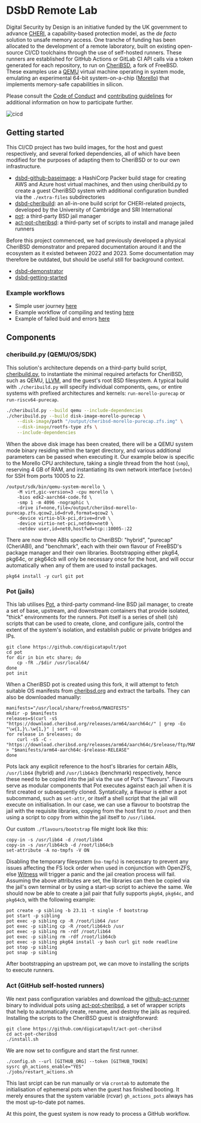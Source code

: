 # DSbD Remote Lab

Digital Security by Design is an initiative funded by the UK government to advance [CHERI][cheri], a capability-based protection model, as the _de facto_ solution to unsafe memory access.
One tranche of funding has been allocated to the development of a remote laboratory, built on existing open-source CI/CD toolchains through the use of self-hosted runners.
These runners are established for GitHub Actions or GitLab CI API calls via a token generated for each repository, to run on [CheriBSD][cheribsd], a fork of FreeBSD.
These examples use a [QEMU][qemu] virtual machine operating in system mode, emulating an experimental 64-bit system-on-a-chip ([Morello][morello]) that implements memory-safe capabilities in silicon.

Please consult the [Code of Conduct][conduct] and [contributing guidelines][contributing] for additional information on how to participate further.

![cicd][cicd]

## Getting started

This CI/CD project has two build images, for the host and guest respectively, and several forked dependencies, all of which have been modified for the purposes of adapting them to CheriBSD or to our own infrastructure.

- [dsbd-github-baseimage][baseimage]: a HashiCorp Packer build stage for creating AWS and Azure host virtual machines, and then using cheribuild.py to create a guest CheriBSD system with additional configuration bundled via the `./extra-files` subdirectories
- [dsbd-cheribuild][cheribuild]: an all-in-one build script for CHERI-related projects, developed by the University of Cambridge and SRI International
- [pot][pot]: a third-party BSD jail manager
- [act-pot-cheribsd][act-pot]: a third-party set of scripts to install and manage jailed runners

Before this project commenced, we had previously developed a physical CheriBSD demonstrator and prepared documentation around it and the ecosystem as it existed between 2022 and 2023. Some documentation may therefore be outdated, but should be useful still for background context.

- [dsbd-demonstrator][demonstrator]
- [dsbd-getting-started][start]

### Example workflows

- Simple user journey [here](./docs/user-journey/simple-user-journey.md)
- Example workflow of compiling and testing [here](./docs/how-to/example-workflow-compiling-and-testing.md)
- Example of failed buid and errors [here](./docs/how-to/failed-build.md)

## Components

### cheribuild.py (QEMU/OS/SDK)

This solution's architecture depends on a third-party build script, [cheribuild.py][cheribuild], to instantiate the minimal required artefacts for CheriBSD, such as QEMU, [LLVM][llvm], and the guest's root BSD filesystem.
A typical build with `./cheribuild.py` will specify individual components, `qemu`, or entire systems with prefixed architectures and kernels: `run-morello-purecap` or `run-riscv64-purecap`.

```bash
./cheribuild.py --build qemu --include-dependencies
./cheribuild.py --build disk-image-morello-purecap \
    --disk-image/path "/output/cheribsd-morello-purecap.zfs.img" \
    --disk-image/rootfs-type zfs \
    --include-dependencies
```

When the above disk image has been created, there will be a QEMU system mode binary residing within the target directory, and various additional parameters can be passed when executing it.
Our example below is specific to the Morello CPU architecture, taking a single thread from the host (`smp`), reserving 4 GB of RAM, and instantiating its own network interface (`netdev`) for SSH from ports 10005 to 22.

```shell
/output/sdk/bin/qemu-system-morello \
    -M virt,gic-version=3 -cpu morello \
    -bios edk2-aarch64-code.fd \
    -smp 1 -m 4096 -nographic \
    -drive if=none,file=/output/cheribsd-morello-purecap.zfs.qcow2,id=drv0,format=qcow2 \
    -device virtio-blk-pci,drive=drv0 \
    -device virtio-net-pci,netdev=net0 \
    -netdev user,id=net0,hostfwd=tcp::10005-:22
```

There are now three ABIs specific to CheriBSD: "hybrid", "purecap" (CheriABI), and "benchmark", each with their own flavour of FreeBSD's package manager and their own libraries.
Bootstrapping either pkg64, pkg64c, or pkg64cb will only be necessary once for the host, and will occur automatically when any of them are used to install packages.

```shell
pkg64 install -y curl git pot
```

### Pot (jails)

This lab utilises [Pot][pot], a third-party command-line BSD jail manager, to create a set of base, upstream, and downstream containers that provide isolated, "thick" environments for the runners.
Pot itself is a series of shell (sh) scripts that can be used to create, clone, and configure jails, control the extent of the system's isolation, and establish public or private bridges and IPs.

```shell
git clone https://github.com/digicatapult/pot
cd pot
for dir in bin etc share; do
    cp -fR ./$dir /usr/local64/
done
pot init
```

When a CheriBSD pot is created using this fork, it will attempt to fetch suitable OS manifests from [cheribsd.org][cheribsd.org] and extract the tarballs. They can also be downloaded manually:

```shell
manifests="/usr/local/share/freebsd/MANIFESTS"
mkdir -p $manifests
releases=$(curl -sS "https://download.cheribsd.org/releases/arm64/aarch64c/" | grep -Eo "\w{1,}\.\w{1,}" | sort -u)
for release in $releases; do
    curl -sS -C - "https://download.cheribsd.org/releases/arm64/aarch64c/$release/ftp/MANIFEST" > "$manifests/arm64-aarch64c-$release-RELEASE"
done
```

Pots lack any explicit reference to the host's libraries for certain ABIs, `/usr/lib64` (hybrid) and `/usr/lib64cb` (benchmark) respectively, hence these need to be copied into the jail via the use of Pot's "flavours".
Flavours serve as modular components that Pot executes against each jail when it is first created or subsequently cloned.
Syntatically, a flavour is either a pot subcommand, such as `set-attr`, or itself a shell script that the jail will execute on initialisation.
In our case, we can use a flavour to bootstrap the jail with the requisite libraries, copying from the host first to `/root` and then using a script to copy from within the jail itself to `/usr/lib64`.

Our custom `./flavours/bootstrap` file might look like this:

```
copy-in -s /usr/lib64 -d /root/lib64
copy-in -s /usr/lib64cb -d /root/lib64cb
set-attribute -A no-tmpfs -V ON
```

Disabling the temporary filesystem (`no-tmpfs`) is necessary to prevent any issues affecting the FS lock order when used in conjunction with OpenZFS, else [Witness][witness] will trigger a panic and the jail creation process will fail.
Assuming the above attributes are set, the libraries can then be copied via the jail's own terminal or by using a start-up script to achieve the same.
We should now be able to create a jail pair that fully supports `pkg64`, `pkg64c`, and `pkg64cb`, with the following example:

```shell
pot create -p sibling -b 23.11 -t single -f bootstrap
pot start -p sibling
pot exec -p sibling cp -R /root/lib64 /usr
pot exec -p sibling cp -R /root/lib64cb /usr
pot exec -p sibling rm -rdf /root/lib64
pot exec -p sibling rm -rdf /root/lib64cb
pot exec -p sibling pkg64 install -y bash curl git node readline
pot stop -p sibling
pot snap -p sibling
```

After bootstrapping an upstream pot, we can move to installing the scripts to execute runners.

### Act (GitHub self-hosted runners)

We next pass configuration variables and download the [github-act-runner][github-act-runner] binary to individual pots using [act-pot-cheribsd][act-pot], a set of wrapper scripts that help to automatically create, rename, and destroy the jails as required.
Installing the scripts to the CheriBSD guest is straightforward:

```shell
git clone https://github.com/digicatapult/act-pot-cheribsd
cd act-pot-cheribsd
./install.sh
```

We are now set to configure and start the first runner.

```shell
./config.sh --url [GITHUB_ORG] --token [GITHUB_TOKEN]
sysrc gh_actions_enable="YES"
./jobs/restart_actions.sh
```

This last srcipt can be run manually or via `crontab` to automate the initialisation of ephemeral pots when the guest has finished booting.
It merely ensures that the system variable (rcvar) `gh_actions_pots` always has the most up-to-date pot names.

At this point, the guest system is now ready to process a GitHub workflow.

<!-- Links -->

[act-pot]: https://github.com/digicatapult/act-pot-cheribsd
[baseimage]: https://github.com/digicatapult/dsbd-github-baseimage
[cheri]: https://www.cl.cam.ac.uk/research/security/ctsrd/cheri
[cheribsd.org]: https://cheribsd.org/
[cheribsd]: https://github.com/CTSRD-CHERI/cheribsd
[cheribuild]: https://github.com/digicatapult/dsbd-cheribuild
[cicd]: ./docs/images/cicd.svg
[conduct]: /CODE_OF_CONDUCT.md
[contributing]: /CONTRIBUTING.md
[demonstrator]: https://github.com/digicatapult/dsbd-demonstrator
[start]: https://github.com/digicatapult/dsbd-getting-started
[llvm]: https://llvm.org/
[morello]: https://www.morello-project.org/
[pot]: https://github.com/digicatapult/pot
[qemu]: https://www.qemu.org/
[readme]: /README.md
[witness]: https://man.freebsd.org/cgi/man.cgi?query=witness
[github-act-runner]: https://github.com/ChristopherHX/github-act-runner
[act-pot]: https://github.com/digicatapult/act-pot-cheribsd
